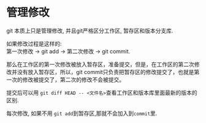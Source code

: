 # 管理修改
git 本质上只是管理修改, 并且git严格区分工作区, 暂存区和版本分支库.

如果修改过程是这样的: <br/>
第一次修改 -> git add -> 第二次修改 -> git commit. <br/>

那么在工作区的第一次修改被放入暂存区，准备提交，但是，在工作区的第二次修改并没有放入暂存区，所以，git commit只负责把暂存区的修改提交了，也就是第一次的修改被提交了，第二次的修改不会被提交。

提交后可以用 `git diff HEAD -- <文件名>`查看工作区和版本库里面最新的版本的区别.

每次修改, 如果不用 `git add`到暂存区,那就不会加入到`commit`里.